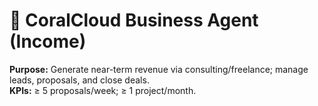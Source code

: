 # 💼 CoralCloud Business Agent (Income)

**Purpose:** Generate near-term revenue via consulting/freelance; manage leads, proposals, and close deals.  
**KPIs:** ≥ 5 proposals/week; ≥ 1 project/month.
